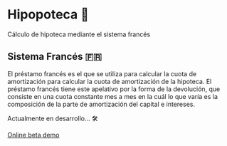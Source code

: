 # Hipopoteca 🦛

Cálculo de hipoteca mediante el sistema francés

## Sistema Francés 🇫🇷
El préstamo francés es el que se utiliza para calcular la cuota de amortización para calcular la cuota de amortización de la hipoteca. El préstamo francés tiene este apelativo por la forma de la devolución, que consiste en una cuota constante mes a mes en la cuál lo que varía es la composición de la parte de amortización del capital e intereses.

Actualmente en desarrollo... 🛠️

[Online beta demo](https://raw.githack.com/RDCH106/hipopoteca/master/hipopoteca.html)
